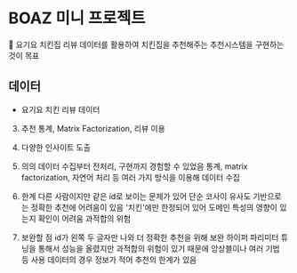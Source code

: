 # BOAZ 미니 프로젝트
🚩 요기요 치킨집 리뷰 데이터를 활용하여 치킨집을 추천해주는 추천시스템을 구현하는 것이 목표


## 데이터
- 요기요 치킨 리뷰 데이터

3. 추천
통계, Matrix Factorization, 리뷰 이용

4. 다양한 인사이트 도출
5. 의의
데이터 수집부터 전처리, 구현까지 경험할 수 있었음
통계, matrix factorization, 자연어 처리 등 여러 가지 방식을 이용해 데이터 수집
6. 한계
다른 사람이지만 같은 id로 보이는 문제가 있어 단순 코사이 유사도 기반으로는 정확한 추천에 어려움이 있음
'치킨'에만 한정되어 있어 도메인 특성의 영향이 있는지 확인이 어려움
과적합의 위험
7. 보완할 점
id가 왼쪽 두 글자만 나와 더 정확한 추천을 위해 보완
하이퍼 파리미터 튜닝을 통해서 성능을 올렸지만 과적합의 위험이 있기 때문에 앙상블이나 여러 기법 등 사용
데이터의 경우 정보가 적어 추천의 한계가 있음
